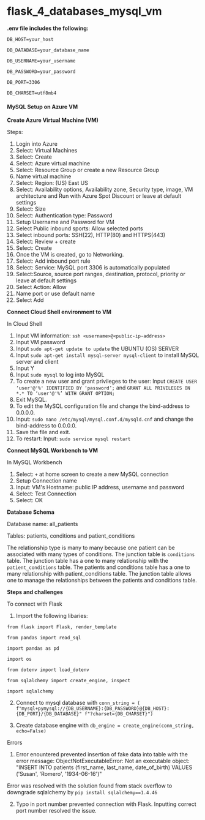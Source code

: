 # flask_4_databases_mysql_vm

**.env file includes the following:**

`DB_HOST=your_host`

`DB_DATABASE=your_database_name`

`DB_USERNAME=your_username`

`DB_PASSWORD=your_password`

`DB_PORT=3306`

`DB_CHARSET=utf8mb4`



#### **MySQL Setup on Azure VM**

**Create Azure Virtual Machine (VM)**

Steps:
1. Login into Azure
2. Select: Virtual Machines 
3. Select: Create 
4. Select: Azure virtual machine
5. Select: Resource Group or create a new Resource Group
6. Name virtual machine
7. Select: Region: (US) East US
8. Select: Availability options, Availability zone, Security type, image, VM architecture and Run with Azure Spot Discount or leave at default settings
9. Select: Size
10. Select: Authentication type: Password 
11. Setup Username and Password for VM
12. Select Public inbound sports: Allow selected ports 
13. Select inbound ports: SSH(22), HTTP(80) and HTTPS(443) 
14. Select: Review + create 
15. Select: Create
16. Once the VM is created, go to Networking. 
17. Select: Add inbound port rule 
18. Select: Service: MySQL port 3306 is automatically populated
19. Select:Source, source port ranges, destination, protocol, priority or leave at default settings
20. Select Action: Allow
21. Name port or use default name
22. Select  Add

**Connect Cloud Shell environment to VM** 

In Cloud Shell
1. Input VM information: `ssh <username>@<public-ip-address>` 
2. Input VM password 
3. Input `sudo apt-get update to update` the UBUNTU (OS) SERVER 
4. Input `sudo apt-get install mysql-server mysql-client` to install MySQL server and client 
5. Input Y 
6. Input `sudo mysql` to log into MySQL
7. To create a new user and grant privileges to the user: Input `CREATE USER ‘user'@'%' IDENTIFIED BY ‘password’;` and `GRANT ALL PRIVILEGES ON *.* TO ‘user'@'%’ WITH GRANT OPTION;`
8. Exit MySQL.
9. To edit the MySQL configuration file and change the bind-address to 0.0.0.0. 
10. Input: `sudo nano /etc/mysql/mysql.conf.d/mysqld.cnf` and change the bind-address to 0.0.0.0.
11. Save the file and exit.
12. To restart: Input: `sudo service mysql restart`

**Connect MySQL Workbench to VM**

In MySQL Workbench 
1. Select: `+` at home screen to create a new MySQL connection 
2. Setup Connection name
3. Input:  VM's Hostname: public IP address, username and password
4. Select: Test Connection
5. Select: OK

**Database Schema**

Database name: all_patients

Tables: patients, conditions and patient_conditions

The relationship type is many to many because one patient can be associated with many types of conditions. The junction table is `conditions` table. The junction table has a one to many relationship with the `patient_conditions` table. The patients and conditions table has a one to many relationship with patient_conditions table. The junction table allows one to manage the relationships between the patients and conditions table.

**Steps and challenges**

To connect with Flask 

1. Import the following libaries: 

`from flask import Flask, render_template`

`from pandas import read_sql`

`import pandas as pd`

`import os`

`from dotenv import load_dotenv`

`from sqlalchemy import create_engine, inspect`

`import sqlalchemy`

2. Connect to mysql database with `conn_string = (
    f"mysql+pymysql://{DB_USERNAME}:{DB_PASSWORD}@{DB_HOST}:{DB_PORT}/{DB_DATABASE}"
    f"?charset={DB_CHARSET}")`

3. Create database engine with `db_engine = create_engine(conn_string, echo=False)`

Errors

1. Error enountered prevented insertion of fake data into table with the error message: ObjectNotExecutableError: Not an executable object: "INSERT INTO patients (first_name, last_name, date_of_birth) VALUES ('Susan', 'Romero', '1934-06-16')" 

Error was resolved with the solution found from stack overflow to downgrade sqlalchemy by `pip install sqlalchemy==1.4.46`

2. Typo in port number prevented connection with Flask. Inputting correct port number resolved the issue.



